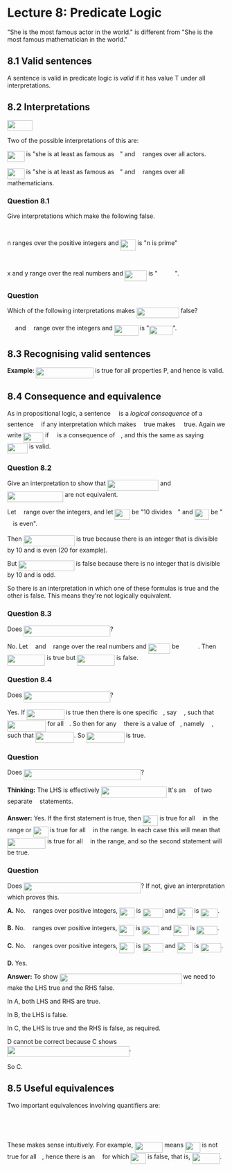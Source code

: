 # Lecture 8: Predicate Logic

"She is the most famous actor in the world." is different from "She is the most
famous mathematician in the world."

## 8.1 Valid sentences

A sentence is valid in predicate logic is _valid_ if it has value T under all
interpretations.

## 8.2 Interpretations

<img src="https://rawgit.com/dylanpinn/MAT1830/master//lectures/tex/17f64a139e50b1b08ba835c5ec43a907.svg?invert_in_darkmode" align=middle width=58.44762pt height=24.65759999999998pt/>

Two of the possible interpretations of this are:

<img src="https://rawgit.com/dylanpinn/MAT1830/master//lectures/tex/200dba14407b3b760eaadaad8ae9bc2d.svg?invert_in_darkmode" align=middle width=39.920265pt height=24.65759999999998pt/> is "she is at least as famous as <img src="https://rawgit.com/dylanpinn/MAT1830/master//lectures/tex/332cc365a4987aacce0ead01b8bdcc0b.svg?invert_in_darkmode" align=middle width=9.395100000000005pt height=14.155350000000013pt/>" and <img src="https://rawgit.com/dylanpinn/MAT1830/master//lectures/tex/332cc365a4987aacce0ead01b8bdcc0b.svg?invert_in_darkmode" align=middle width=9.395100000000005pt height=14.155350000000013pt/> ranges over all actors.

<img src="https://rawgit.com/dylanpinn/MAT1830/master//lectures/tex/200dba14407b3b760eaadaad8ae9bc2d.svg?invert_in_darkmode" align=middle width=39.920265pt height=24.65759999999998pt/> is "she is at least as famous as <img src="https://rawgit.com/dylanpinn/MAT1830/master//lectures/tex/332cc365a4987aacce0ead01b8bdcc0b.svg?invert_in_darkmode" align=middle width=9.395100000000005pt height=14.155350000000013pt/>" and <img src="https://rawgit.com/dylanpinn/MAT1830/master//lectures/tex/332cc365a4987aacce0ead01b8bdcc0b.svg?invert_in_darkmode" align=middle width=9.395100000000005pt height=14.155350000000013pt/> ranges over all
mathematicians.

### Question 8.1

Give interpretations which make the following false.

<p align="center"><img src="https://rawgit.com/dylanpinn/MAT1830/master//lectures/tex/6b729e736533801f0d91dbec08039870.svg?invert_in_darkmode" align=middle width=134.54743499999998pt height=16.438356pt/></p>

n ranges over the positive integers and <img src="https://rawgit.com/dylanpinn/MAT1830/master//lectures/tex/e720ef2e3dc10278f2cc0341a8635074.svg?invert_in_darkmode" align=middle width=35.48919pt height=24.65759999999998pt/> is "n is prime"

<p align="center"><img src="https://rawgit.com/dylanpinn/MAT1830/master//lectures/tex/f6acacd1fd4e8fa8f07b420a8222576b.svg?invert_in_darkmode" align=middle width=176.15234999999998pt height=16.438356pt/></p>

x and y range over the real numbers and <img src="https://rawgit.com/dylanpinn/MAT1830/master//lectures/tex/73919a441dd89d8138f79ea73c6a0d2f.svg?invert_in_darkmode" align=middle width=50.7441pt height=24.65759999999998pt/> is "<img src="https://rawgit.com/dylanpinn/MAT1830/master//lectures/tex/aa99d366a0125c60e3800f3bed358ad4.svg?invert_in_darkmode" align=middle width=39.961845000000004pt height=17.723969999999973pt/>".

### Question

Which of the following interpretations makes <img src="https://rawgit.com/dylanpinn/MAT1830/master//lectures/tex/d706176a1a887dd5fedcc5687ae9067e.svg?invert_in_darkmode" align=middle width=97.98360000000001pt height=24.65759999999998pt/> false?

<img src="https://rawgit.com/dylanpinn/MAT1830/master//lectures/tex/0e51a2dede42189d77627c4d742822c3.svg?invert_in_darkmode" align=middle width=14.433210000000003pt height=14.155350000000013pt/> and <img src="https://rawgit.com/dylanpinn/MAT1830/master//lectures/tex/55a049b8f161ae7cfeb0197d75aff967.svg?invert_in_darkmode" align=middle width=9.867000000000003pt height=14.155350000000013pt/> range over the integers and <img src="https://rawgit.com/dylanpinn/MAT1830/master//lectures/tex/dfd553bebb4c370f93bd39d020d83992.svg?invert_in_darkmode" align=middle width=55.418715pt height=24.65759999999998pt/> is "<img src="https://rawgit.com/dylanpinn/MAT1830/master//lectures/tex/4085aa2f6047be42715b0d21cc1cdb2b.svg?invert_in_darkmode" align=middle width=54.436800000000005pt height=21.18732pt/>".

## 8.3 Recognising valid sentences

**Example**: <img src="https://rawgit.com/dylanpinn/MAT1830/master//lectures/tex/bafaccca156cfe0da6cb0152cf1c00db.svg?invert_in_darkmode" align=middle width=132.66pt height=24.65759999999998pt/> is true for all properties P, and
hence is valid.

## 8.4 Consequence and equivalence

As in propositional logic, a sentence <img src="https://rawgit.com/dylanpinn/MAT1830/master//lectures/tex/7e3c241c2dec821bd6c6fbd314fe4762.svg?invert_in_darkmode" align=middle width=11.297715000000004pt height=22.831379999999992pt/> is a _logical consequence_ of a
sentence <img src="https://rawgit.com/dylanpinn/MAT1830/master//lectures/tex/f50853d41be7d55874e952eb0d80c53e.svg?invert_in_darkmode" align=middle width=9.794565000000006pt height=22.831379999999992pt/> if any interpretation which makes <img src="https://rawgit.com/dylanpinn/MAT1830/master//lectures/tex/f50853d41be7d55874e952eb0d80c53e.svg?invert_in_darkmode" align=middle width=9.794565000000006pt height=22.831379999999992pt/> true makes <img src="https://rawgit.com/dylanpinn/MAT1830/master//lectures/tex/7e3c241c2dec821bd6c6fbd314fe4762.svg?invert_in_darkmode" align=middle width=11.297715000000004pt height=22.831379999999992pt/> true.
Again we write <img src="https://rawgit.com/dylanpinn/MAT1830/master//lectures/tex/1a34f8919390041c407f7f9fdaa737f5.svg?invert_in_darkmode" align=middle width=46.662825000000005pt height=22.831379999999992pt/> if <img src="https://rawgit.com/dylanpinn/MAT1830/master//lectures/tex/7e3c241c2dec821bd6c6fbd314fe4762.svg?invert_in_darkmode" align=middle width=11.297715000000004pt height=22.831379999999992pt/> is a consequence of <img src="https://rawgit.com/dylanpinn/MAT1830/master//lectures/tex/f50853d41be7d55874e952eb0d80c53e.svg?invert_in_darkmode" align=middle width=9.794565000000006pt height=22.831379999999992pt/>, and
this the same as saying <img src="https://rawgit.com/dylanpinn/MAT1830/master//lectures/tex/bd30539cd585ab9df512f211b49cf97b.svg?invert_in_darkmode" align=middle width=46.662825000000005pt height=22.831379999999992pt/> is valid.

### Question 8.2

Give an interpretation to show that <img src="https://rawgit.com/dylanpinn/MAT1830/master//lectures/tex/faaf171caa9fc28ba3701d54bdbc5646.svg?invert_in_darkmode" align=middle width=117.96246pt height=24.65759999999998pt/> and <img src="https://rawgit.com/dylanpinn/MAT1830/master//lectures/tex/79c7e94fe87a9d97cb0c1f44a4ad8564.svg?invert_in_darkmode" align=middle width=128.92143pt height=24.65759999999998pt/> are not equivalent.

Let <img src="https://rawgit.com/dylanpinn/MAT1830/master//lectures/tex/332cc365a4987aacce0ead01b8bdcc0b.svg?invert_in_darkmode" align=middle width=9.395100000000005pt height=14.155350000000013pt/> range over the integers, and let <img src="https://rawgit.com/dylanpinn/MAT1830/master//lectures/tex/52be0087c9da1f0683ccc50761e8bcab.svg?invert_in_darkmode" align=middle width=35.01729pt height=24.65759999999998pt/> be "10 divides <img src="https://rawgit.com/dylanpinn/MAT1830/master//lectures/tex/332cc365a4987aacce0ead01b8bdcc0b.svg?invert_in_darkmode" align=middle width=9.395100000000005pt height=14.155350000000013pt/>" and <img src="https://rawgit.com/dylanpinn/MAT1830/master//lectures/tex/bc8afb5802dbe3a960f6436ffa035ed4.svg?invert_in_darkmode" align=middle width=33.367785000000005pt height=24.65759999999998pt/>
be "<img src="https://rawgit.com/dylanpinn/MAT1830/master//lectures/tex/332cc365a4987aacce0ead01b8bdcc0b.svg?invert_in_darkmode" align=middle width=9.395100000000005pt height=14.155350000000013pt/> is even".

Then <img src="https://rawgit.com/dylanpinn/MAT1830/master//lectures/tex/faaf171caa9fc28ba3701d54bdbc5646.svg?invert_in_darkmode" align=middle width=117.96246pt height=24.65759999999998pt/> is true because there is an integer that is
divisible by 10 and is even (20 for example).

But <img src="https://rawgit.com/dylanpinn/MAT1830/master//lectures/tex/26ece453f5353462ff94ed2460ddc16f.svg?invert_in_darkmode" align=middle width=128.92143pt height=24.65759999999998pt/> is false because there is no integer that
is divisible by 10 and is odd.

So there is an interpretation in which one of these formulas is true and the
other is false. This means they're not logically equivalent.

### Question 8.3

Does <img src="https://rawgit.com/dylanpinn/MAT1830/master//lectures/tex/820067aa974b181de3f4f2726bde1924.svg?invert_in_darkmode" align=middle width=199.677555pt height=24.65759999999998pt/>?

No. Let <img src="https://rawgit.com/dylanpinn/MAT1830/master//lectures/tex/332cc365a4987aacce0ead01b8bdcc0b.svg?invert_in_darkmode" align=middle width=9.395100000000005pt height=14.155350000000013pt/> and <img src="https://rawgit.com/dylanpinn/MAT1830/master//lectures/tex/deceeaf6940a8c7a5a02373728002b0f.svg?invert_in_darkmode" align=middle width=8.649300000000004pt height=14.155350000000013pt/> range over the real numbers and <img src="https://rawgit.com/dylanpinn/MAT1830/master//lectures/tex/73919a441dd89d8138f79ea73c6a0d2f.svg?invert_in_darkmode" align=middle width=50.7441pt height=24.65759999999998pt/> be <img src="https://rawgit.com/dylanpinn/MAT1830/master//lectures/tex/aa99d366a0125c60e3800f3bed358ad4.svg?invert_in_darkmode" align=middle width=39.961845000000004pt height=17.723969999999973pt/>. Then
<img src="https://rawgit.com/dylanpinn/MAT1830/master//lectures/tex/8a90d486d5bcd783a38aabbaf009c768.svg?invert_in_darkmode" align=middle width=87.053175pt height=24.65759999999998pt/> is true but <img src="https://rawgit.com/dylanpinn/MAT1830/master//lectures/tex/e0e6c3457129622b4e7c6d81ffebea8e.svg?invert_in_darkmode" align=middle width=87.053175pt height=24.65759999999998pt/> is false.

### Question 8.4

Does <img src="https://rawgit.com/dylanpinn/MAT1830/master//lectures/tex/3d5c031e54db377f3a955f4159d26c51.svg?invert_in_darkmode" align=middle width=199.677555pt height=24.65759999999998pt/>?

Yes. If <img src="https://rawgit.com/dylanpinn/MAT1830/master//lectures/tex/e0e6c3457129622b4e7c6d81ffebea8e.svg?invert_in_darkmode" align=middle width=87.053175pt height=24.65759999999998pt/> is true then there is one specific <img src="https://rawgit.com/dylanpinn/MAT1830/master//lectures/tex/deceeaf6940a8c7a5a02373728002b0f.svg?invert_in_darkmode" align=middle width=8.649300000000004pt height=14.155350000000013pt/>, say
<img src="https://rawgit.com/dylanpinn/MAT1830/master//lectures/tex/7988ace88d5befc4da7b1849751ce84d.svg?invert_in_darkmode" align=middle width=13.169805000000002pt height=18.265169999999976pt/>, such that <img src="https://rawgit.com/dylanpinn/MAT1830/master//lectures/tex/fdc63d70df5836450a94a3e1d823850f.svg?invert_in_darkmode" align=middle width=89.071455pt height=24.65759999999998pt/> for all <img src="https://rawgit.com/dylanpinn/MAT1830/master//lectures/tex/332cc365a4987aacce0ead01b8bdcc0b.svg?invert_in_darkmode" align=middle width=9.395100000000005pt height=14.155350000000013pt/>. So then for any <img src="https://rawgit.com/dylanpinn/MAT1830/master//lectures/tex/332cc365a4987aacce0ead01b8bdcc0b.svg?invert_in_darkmode" align=middle width=9.395100000000005pt height=14.155350000000013pt/>
there is a value of <img src="https://rawgit.com/dylanpinn/MAT1830/master//lectures/tex/deceeaf6940a8c7a5a02373728002b0f.svg?invert_in_darkmode" align=middle width=8.649300000000004pt height=14.155350000000013pt/>, namely <img src="https://rawgit.com/dylanpinn/MAT1830/master//lectures/tex/7988ace88d5befc4da7b1849751ce84d.svg?invert_in_darkmode" align=middle width=13.169805000000002pt height=18.265169999999976pt/>, such that <img src="https://rawgit.com/dylanpinn/MAT1830/master//lectures/tex/1bf46c3434f57df254f8ffa991086cdf.svg?invert_in_darkmode" align=middle width=89.071455pt height=24.65759999999998pt/>.
So <img src="https://rawgit.com/dylanpinn/MAT1830/master//lectures/tex/8a90d486d5bcd783a38aabbaf009c768.svg?invert_in_darkmode" align=middle width=87.053175pt height=24.65759999999998pt/> is true.

### Question

Does <img src="https://rawgit.com/dylanpinn/MAT1830/master//lectures/tex/b948672b9f5a8b16316ebae445be1b95.svg?invert_in_darkmode" align=middle width=270.85360499999996pt height=24.65759999999998pt/>?

**Thinking:** The LHS is effectively <img src="https://rawgit.com/dylanpinn/MAT1830/master//lectures/tex/4df99a11c4a65cf4510382f551dee028.svg?invert_in_darkmode" align=middle width=151.08356999999998pt height=24.65759999999998pt/> It's
an <img src="https://rawgit.com/dylanpinn/MAT1830/master//lectures/tex/6007a29527e0ec27309d7829f5754d08.svg?invert_in_darkmode" align=middle width=10.958970000000004pt height=18.265169999999976pt/> of two separate <img src="https://rawgit.com/dylanpinn/MAT1830/master//lectures/tex/ecea226b5977d1a327732124dccb8969.svg?invert_in_darkmode" align=middle width=9.132585000000002pt height=22.831379999999992pt/> statements.

**Answer:** Yes. If the first statement is true, then <img src="https://rawgit.com/dylanpinn/MAT1830/master//lectures/tex/52be0087c9da1f0683ccc50761e8bcab.svg?invert_in_darkmode" align=middle width=35.01729pt height=24.65759999999998pt/> is true for all <img src="https://rawgit.com/dylanpinn/MAT1830/master//lectures/tex/332cc365a4987aacce0ead01b8bdcc0b.svg?invert_in_darkmode" align=middle width=9.395100000000005pt height=14.155350000000013pt/>
in the range or <img src="https://rawgit.com/dylanpinn/MAT1830/master//lectures/tex/8a9e90a4d3d59b0dfcec4f4b52795842.svg?invert_in_darkmode" align=middle width=35.175855000000006pt height=24.65759999999998pt/> is true for all <img src="https://rawgit.com/dylanpinn/MAT1830/master//lectures/tex/332cc365a4987aacce0ead01b8bdcc0b.svg?invert_in_darkmode" align=middle width=9.395100000000005pt height=14.155350000000013pt/> in the range. In each case this will
mean that <img src="https://rawgit.com/dylanpinn/MAT1830/master//lectures/tex/d31787cd76684cd00ed371082cfaa858.svg?invert_in_darkmode" align=middle width=88.45782pt height=24.65759999999998pt/> is true for all <img src="https://rawgit.com/dylanpinn/MAT1830/master//lectures/tex/332cc365a4987aacce0ead01b8bdcc0b.svg?invert_in_darkmode" align=middle width=9.395100000000005pt height=14.155350000000013pt/> in the range, and so the second
statement will be true.

### Question

Does <img src="https://rawgit.com/dylanpinn/MAT1830/master//lectures/tex/85242950be793112b8a375373c054bc4.svg?invert_in_darkmode" align=middle width=270.85360499999996pt height=24.65759999999998pt/>?
If not, give an interpretation which proves this.

**A.** No. <img src="https://rawgit.com/dylanpinn/MAT1830/master//lectures/tex/332cc365a4987aacce0ead01b8bdcc0b.svg?invert_in_darkmode" align=middle width=9.395100000000005pt height=14.155350000000013pt/> ranges over positive integers, <img src="https://rawgit.com/dylanpinn/MAT1830/master//lectures/tex/52be0087c9da1f0683ccc50761e8bcab.svg?invert_in_darkmode" align=middle width=35.01729pt height=24.65759999999998pt/> is <img src="https://rawgit.com/dylanpinn/MAT1830/master//lectures/tex/97361e18b77255f2ef2dce9e9fe30b0b.svg?invert_in_darkmode" align=middle width=47.751165pt height=21.18732pt/> and <img src="https://rawgit.com/dylanpinn/MAT1830/master//lectures/tex/8a9e90a4d3d59b0dfcec4f4b52795842.svg?invert_in_darkmode" align=middle width=35.175855000000006pt height=24.65759999999998pt/>
is <img src="https://rawgit.com/dylanpinn/MAT1830/master//lectures/tex/8636a5aa414fcc887eb3e16a4ab5a084.svg?invert_in_darkmode" align=middle width=39.53185500000001pt height=21.18732pt/>.

**B.** No. <img src="https://rawgit.com/dylanpinn/MAT1830/master//lectures/tex/332cc365a4987aacce0ead01b8bdcc0b.svg?invert_in_darkmode" align=middle width=9.395100000000005pt height=14.155350000000013pt/> ranges over positive integers, <img src="https://rawgit.com/dylanpinn/MAT1830/master//lectures/tex/52be0087c9da1f0683ccc50761e8bcab.svg?invert_in_darkmode" align=middle width=35.01729pt height=24.65759999999998pt/> is <img src="https://rawgit.com/dylanpinn/MAT1830/master//lectures/tex/6efbb45658b31c210374682d1b7e85ac.svg?invert_in_darkmode" align=middle width=39.53185500000001pt height=21.18732pt/> and <img src="https://rawgit.com/dylanpinn/MAT1830/master//lectures/tex/8a9e90a4d3d59b0dfcec4f4b52795842.svg?invert_in_darkmode" align=middle width=35.175855000000006pt height=24.65759999999998pt/>
is <img src="https://rawgit.com/dylanpinn/MAT1830/master//lectures/tex/061542a1d255f600688b4938ab3ebe35.svg?invert_in_darkmode" align=middle width=47.751165pt height=21.18732pt/>.

**C.** No. <img src="https://rawgit.com/dylanpinn/MAT1830/master//lectures/tex/332cc365a4987aacce0ead01b8bdcc0b.svg?invert_in_darkmode" align=middle width=9.395100000000005pt height=14.155350000000013pt/> ranges over positive integers, <img src="https://rawgit.com/dylanpinn/MAT1830/master//lectures/tex/52be0087c9da1f0683ccc50761e8bcab.svg?invert_in_darkmode" align=middle width=35.01729pt height=24.65759999999998pt/> is <img src="https://rawgit.com/dylanpinn/MAT1830/master//lectures/tex/97361e18b77255f2ef2dce9e9fe30b0b.svg?invert_in_darkmode" align=middle width=47.751165pt height=21.18732pt/> and <img src="https://rawgit.com/dylanpinn/MAT1830/master//lectures/tex/8a9e90a4d3d59b0dfcec4f4b52795842.svg?invert_in_darkmode" align=middle width=35.175855000000006pt height=24.65759999999998pt/>
is <img src="https://rawgit.com/dylanpinn/MAT1830/master//lectures/tex/09ab94f9c2a8d52ef5e4eb018315924d.svg?invert_in_darkmode" align=middle width=47.751165pt height=21.18732pt/>.

**D.** Yes.

**Answer:** To show <img src="https://rawgit.com/dylanpinn/MAT1830/master//lectures/tex/06c804f6ca4175c47cdf85495d5a5d5e.svg?invert_in_darkmode" align=middle width=281.81290499999994pt height=24.65759999999998pt/> we need to make the LHS true and the RHS false.

In A, both LHS and RHS are true.

In B, the LHS is false.

In C, the LHS is true and the RHS is false, as required.

D cannot be correct because C shows <img src="https://rawgit.com/dylanpinn/MAT1830/master//lectures/tex/05f7f3829760b85f420cac284821be8d.svg?invert_in_darkmode" align=middle width=281.81290499999994pt height=24.65759999999998pt/>.

So C.

## 8.5 Useful equivalences

Two important equivalences involving quantifiers are:

<p align="center"><img src="https://rawgit.com/dylanpinn/MAT1830/master//lectures/tex/67a0dcb54200bcf17e61ab52df8c7cf0.svg?invert_in_darkmode" align=middle width=150.92484pt height=16.438356pt/></p>
<p align="center"><img src="https://rawgit.com/dylanpinn/MAT1830/master//lectures/tex/edf2ef16d3475f03993da872e3300c43.svg?invert_in_darkmode" align=middle width=150.92484pt height=16.438356pt/></p>

These makes sense intuitively. For example, <img src="https://rawgit.com/dylanpinn/MAT1830/master//lectures/tex/04120abefd259e101174da1d52576708.svg?invert_in_darkmode" align=middle width=64.503615pt height=24.65759999999998pt/> means <img src="https://rawgit.com/dylanpinn/MAT1830/master//lectures/tex/52be0087c9da1f0683ccc50761e8bcab.svg?invert_in_darkmode" align=middle width=35.01729pt height=24.65759999999998pt/> is
not true for all <img src="https://rawgit.com/dylanpinn/MAT1830/master//lectures/tex/332cc365a4987aacce0ead01b8bdcc0b.svg?invert_in_darkmode" align=middle width=9.395100000000005pt height=14.155350000000013pt/>, hence there is an <img src="https://rawgit.com/dylanpinn/MAT1830/master//lectures/tex/332cc365a4987aacce0ead01b8bdcc0b.svg?invert_in_darkmode" align=middle width=9.395100000000005pt height=14.155350000000013pt/> for which <img src="https://rawgit.com/dylanpinn/MAT1830/master//lectures/tex/52be0087c9da1f0683ccc50761e8bcab.svg?invert_in_darkmode" align=middle width=35.01729pt height=24.65759999999998pt/> is false, that is,
<img src="https://rawgit.com/dylanpinn/MAT1830/master//lectures/tex/ff81bb1a337a4a77929f40602ebf9a5a.svg?invert_in_darkmode" align=middle width=64.503615pt height=24.65759999999998pt/>.
